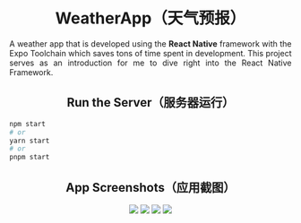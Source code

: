 <div align='center'>
<h1> WeatherApp（天气预报） </h1>
<p align='justify'>A weather app that is developed using the <b>React Native</b> framework with the Expo Toolchain which saves tons of time spent in development. This project serves as an introduction for me to dive right into the React Native Framework.
</p>
<h2>Run the Server（服务器运行）</h2>
<div align='justify'>

  ```bash
  npm start
  # or
  yarn start
  # or
  pnpm start
  ```
</div>  
<h2> App Screenshots（应用截图）</h2>
<img src='https://github.com/ngzhekai/WeatherApp/assets/61905056/5c5f84a3-c873-4b2e-942e-388d5254e71d'/>
<img src='https://github.com/ngzhekai/WeatherApp/assets/61905056/39dd7f5d-c4a9-4ce4-ac08-613ac15b8b88'/>
<img src='https://github.com/ngzhekai/WeatherApp/assets/61905056/2e8dfc0f-cd19-4119-8655-dca8ac771c7a'/>
<img src='https://github.com/ngzhekai/WeatherApp/assets/61905056/d0c5954c-ee7c-49e7-a0d4-285074aae34b'/>
</div>
